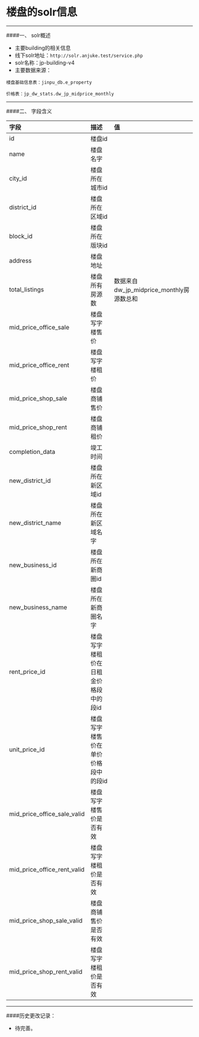 楼盘的solr信息  
=====================
------------------
####一、  solr概述

* 主要building的相关信息
* 线下solr地址：`http://solr.anjuke.test/service.php`
* solr名称：jp-building-v4
* 主要数据来源：

```
楼盘基础信息表：jinpu_db.e_property

价格表：jp_dw_stats.dw_jp_midprice_monthly
```


------------------
####二、  字段含义

字段|描述|值|
:---------------|:---------------|:---------------
id|楼盘id
name|楼盘名字
city_id|楼盘所在城市id
district_id|楼盘所在区域id
block_id|楼盘所在版块id
address|楼盘地址
total_listings|楼盘所有房源数|数据来自dw_jp_midprice_monthly房源数总和
mid_price_office_sale|楼盘写字楼售价
mid_price_office_rent|楼盘写字楼租价
mid_price_shop_sale|楼盘商铺售价
mid_price_shop_rent|楼盘商铺租价
completion_data|竣工时间
new_district_id|楼盘所在新区域id
new_district_name|楼盘所在新区域名字
new_business_id|楼盘所在新商圈id
new_business_name|楼盘所在新商圈名字
rent_price_id|楼盘写字楼租价在日租金价格段中的段id
unit_price_id|楼盘写字楼售价在单价价格段中的段id
mid_price_office_sale_valid|楼盘写字楼售价是否有效
mid_price_office_rent_valid|楼盘写字楼租价是否有效
mid_price_shop_sale_valid|楼盘商铺售价是否有效
mid_price_shop_rent_valid|楼盘写字楼租价是否有效

------------------
####历史更改记录：

* 待完善。